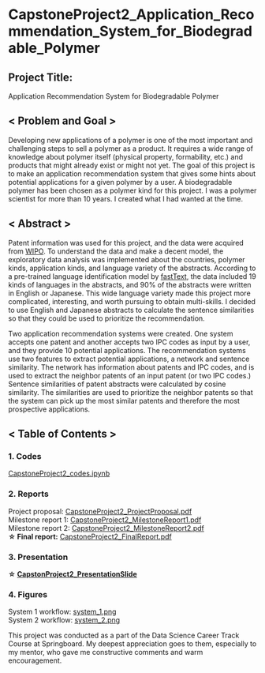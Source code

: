 # CapstoneProject2_Application_Recommendation_System_for_Biodegradable_Polymer
## Project Title: 
Application Recommendation System for Biodegradable Polymer

## < Problem and Goal >  
Developing new applications of a polymer is one of the most important and challenging steps to sell a polymer as a product. It requires a wide range of knowledge about polymer itself (physical property, formability, etc.) and products that might already exist or might not yet. The goal of this project is to make an application recommendation system that gives some hints about potential applications for a given polymer by a user. A biodegradable polymer has been chosen as a polymer kind for this project. I was a polymer scientist for more than 10 years. I created what I had wanted at the time. 

## < Abstract >  
Patent information was used for this project, and the data were acquired from [WIPO](https://patentscope.wipo.int/search/en/search.jsf). To understand the data and make a decent model, the exploratory data analysis was implemented about the countries, polymer kinds, application kinds, and language variety of the abstracts. According to a pre-trained language identification model by [fastText](https://fasttext.cc/), the data included 19 kinds of languages in the abstracts, and 90% of the abstracts were written in English or Japanese. This wide language variety made this project more complicated, interesting, and worth pursuing to obtain multi-skills. I decided to use English and Japanese abstracts to calculate the sentence similarities so that they could be used to prioritize the recommendation.  
  
Two application recommendation systems were created. One system accepts one patent and another accepts two IPC codes as input by a user, and they provide 10 potential applications. The recommendation systems use two features to extract potential applications, a network and sentence similarity. The network has information about patents and IPC codes, and is used to extract the neighbor patents of an input patent (or two IPC codes.) Sentence similarities of patent abstracts were calculated by cosine similarity. The similarities are used to prioritize the neighbor patents so that the system can pick up the most similar patents and therefore the most prospective applications.  
  
  
## < Table of Contents >  
### 1. Codes  
[CapstoneProject2_codes.ipynb](https://github.com/NamikoNa/Application_Recommendation_System_for_Biodegradable_Polymer_CapstoneProject2/blob/master/CapstoneProject2_codes.ipynb)  
  
### 2. Reports  
Project proposal: [CapstoneProject2_ProjectProposal.pdf](https://github.com/NamikoNa/Application_Recommendation_System_for_Biodegradable_Polymer_CapstoneProject2/blob/master/CapstoneProject2_ProjectProposal.pdf)  
Milestone report 1: [CapstoneProject2_MilestoneReport1.pdf](https://github.com/NamikoNa/Application_Recommendation_System_for_Biodegradable_Polymer_CapstoneProject2/blob/master/CapstoneProject2_MilestoneReport1.pdf)  
Milestone report 2: [CapstoneProject2_MilestoneReport2.pdf](https://github.com/NamikoNa/Application_Recommendation_System_for_Biodegradable_Polymer_CapstoneProject2/blob/master/CapstoneProject2_MilestoneReport2.pdf)  
**☆ Final report:** [CapstoneProject2_FinalReport.pdf](https://github.com/NamikoNa/Application_Recommendation_System_for_Biodegradable_Polymer_CapstoneProject2/blob/master/CapstoneProject2_FinalReport.pdf)  
  
### 3. Presentation  
  **☆ [CapstonProject2_PresentationSlide](https://github.com/NamikoNa/Application_Recommendation_System_for_Biodegradable_Polymer_CapstoneProject2/blob/master/CapstonProject2_PresentationSlide.pdf)**  
  
### 4. Figures
System 1 workflow: [system_1.png](https://github.com/NamikoNa/Application_Recommendation_System_for_Biodegradable_Polymer_CapstoneProject2/blob/master/system_1.png)  
System 2 workflow: [system_2.png](https://github.com/NamikoNa/Application_Recommendation_System_for_Biodegradable_Polymer_CapstoneProject2/blob/master/system_2.png)  
  
This project was conducted as a part of the Data Science Career Track Course at Springboard. My deepest appreciation goes to them, especially to my mentor, who gave me constructive comments and warm encouragement.  

